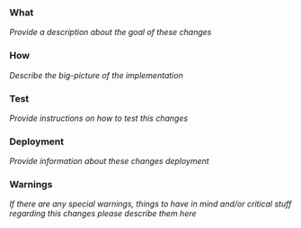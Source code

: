 ### What

_Provide a description about the goal of these changes_

### How

_Describe the big-picture of the implementation_

### Test

_Provide instructions on how to test this changes_

### Deployment

_Provide information about these changes deployment_

### Warnings

_If there are any special warnings, things to have in mind and/or critical stuff regarding this changes please describe them here_